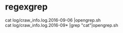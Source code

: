 # regexgrep
cat  log/craw_info.log.2016-09-06  |opengrep.sh
</br>
cat log/craw_info.log.2016-09* |grep "cat"|opengrep.sh
